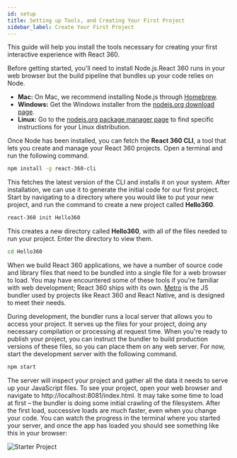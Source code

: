 ```yaml
---
id: setup
title: Setting up Tools, and Creating Your First Project
sidebar_label: Create Your First Project
---
```


This guide will help you install the tools necessary for creating your first interactive experience with React 360. 

Before getting started, you'll need to install Node.js.React 360 runs in your web browser but the build pipeline that bundles up your code relies on Node.

 * **Mac:** On Mac, we recommend installing Node.js through [Homebrew](http://brew.sh/).
 * **Windows:** Get the Windows installer from the [nodejs.org download page](https://nodejs.org/en/download/).
 * **Linux:** Go to the [nodejs.org package manager page](https://nodejs.org/en/download/package-manager/) to find specific instructions for your Linux distribution.

Once Node has been installed, you can fetch the **React 360 CLI**, a tool that lets you create and manage your React 360 projects. Open a terminal and run the following command.

```bash
npm install -g react-360-cli
```

This fetches the latest version of the CLI and installs it on your system. After installation, we can use it to generate the initial code for our first project. Start by navigating to a directory where you would like to put your new project, and run the command to create a new project called **Hello360**.

```bash
react-360 init Hello360
```

This creates a new directory called **Hello360**, with all of the files needed to run your project. Enter the directory to view them.

```bash
cd Hello360
```

When we build React 360 applications, we have a number of source code and library files that need to be bundled into a single file for a web browser to load. You may have encountered some of these tools if you're familiar with web development; React 360 ships with its own. [Metro](https://github.com/facebook/metro) is the JS bundler used by projects like React 360 and React Native, and is designed to meet their needs.

During development, the bundler runs a local server that allows you to access your project. It serves up the files for your project, doing any necessary compilation or processing at request time. When you're ready to publish your project, you can instruct the bundler to build production versions of these files, so you can place them on any web server. For now, start the development server with the following command.

```bash
npm start
```

The server will inspect your project and gather all the data it needs to serve up your JavaScript files. To see your project, open your web browser and navigate to http://localhost:8081/index.html. It may take some time to load at first – the bundler is doing some initial crawling of the filesystem. After the first load, successive loads are much faster, even when you change your code. You can watch the progress in the terminal where you started your server, and once the app has loaded you should see something like this in your browser:

![Starter Project](/react-360/img/starter_project.jpg)

